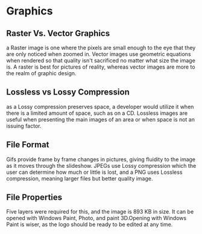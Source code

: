 

# Graphics

## Raster Vs. Vector Graphics
a Raster image is one where the pixels are small enough to the eye that they are only noticed when zoomed in. Vector images use geometric equations when rendered so that quality isn't sacrificed no matter what size the image is. A raster is best for pictures of reality, whereas vector images are more to the realm of graphic design.

## Lossless vs Lossy Compression
as a Lossy compression preserves space, a developer would utilize it when there is a limited amount of space, such as on a CD. Lossless images are useful when presenting the main images of an area or when space is not an issuing factor.

## File Format
Gifs provide frame by frame changes in pictures, giving fluidity to the image as it moves through the slideshow. JPEGs use Lossy compression which the user can determine how much or little is lost, and a PNG uses Lossless compression, meaning larger files but better quality image.

## File Properties
Five layers were required for this, and the image is 893 KB in size. It can be opened with Windows Paint, Photo, and paint 3D.Opening with Windows Paint is wiser, as the logo should be ready to be edited at any time.
